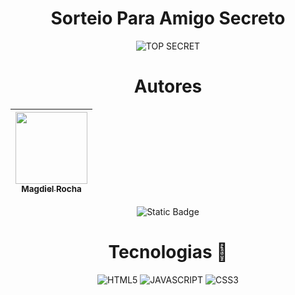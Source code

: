﻿<h1 align="center">Sorteio Para Amigo Secreto</h1>
<p align="center">
  <img src="https://github.com/user-attachments/assets/9a66550e-1bc8-4c46-af10-fcbe3e576eff" alt="TOP SECRET">
</p>

 <h1 align="center">Autores</h1>

| [<img loading="lazy" src="https://avatars.githubusercontent.com/u/33636082?s=400&u=4e454da3eb5d26322f7f98936fb682161d6cef71&v=4" width=115><br><sub>Magdiel Rocha</sub>](https://github.com/magdielrocha) |
| :---: |

<p align="center">
  <img src="https://img.shields.io/badge/STATUS-CONCLU%C3%8DDO-GREEN" alt="Static Badge">
</p>

<h1 align="center">Tecnologias 🚀</h1>
<p align="center">
<img src="https://github.com/user-attachments/assets/45170fdc-0b26-4af2-bd2e-39cdde2deef0" alt="HTML5">
<img src="https://github.com/user-attachments/assets/d42979aa-527b-41fa-b818-020e46fe034d" alt="JAVASCRIPT">
<img src="https://github.com/user-attachments/assets/2c4c97f4-c22a-4c26-97c0-8371e5f16e94" alt="CSS3">
</p>




